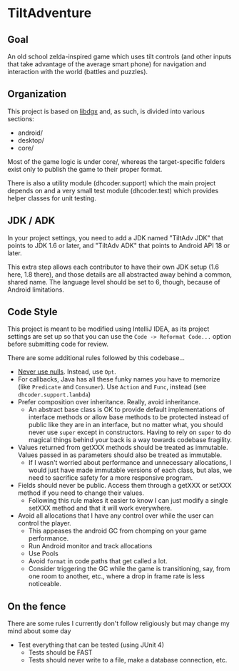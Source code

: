 # TiltAdventure

## Goal

An old school zelda-inspired game which uses tilt controls (and other inputs that take advantage of the average
smart phone) for navigation and interaction with the world (battles and puzzles).

## Organization
This project is based on [libdgx](http://libgdx.badlogicgames.com/) and, as such, is divided into various sections:

* android/
* desktop/
* core/

Most of the game logic is under core/, whereas the target-specific folders exist only to publish the game to their
proper format.

There is also a utility module (dhcoder.support) which the main project depends on and a very small test module
(dhcoder.test) which provides helper classes for unit testing.
 
## JDK / ADK

In your project settings, you need to add a JDK named "TiltAdv JDK" that points to JDK 1.6 or later, and "TiltAdv
ADK" that points to Android API 18 or later.

This extra step allows each contributor to have their own JDK setup (1.6 here, 1.8 there), and those details are
all abstracted away behind a common, shared name. The language level should be set to 6, though, because of Android
limitations.
 
## Code Style

This project is meant to be modified using IntelliJ IDEA, as its project settings are set up so that you can use the
`Code -> Reformat Code...` option before submitting code for review.
 
There are some additional rules followed by this codebase...

* [Never use nulls](https://code.google.com/p/guava-libraries/wiki/UsingAndAvoidingNullExplained). Instead, use `Opt`.
* For callbacks, Java has all these funky names you have to memorize (like `Predicate` and `Consumer`). Use `Action` and
`Func`, instead (see `dhcoder.support.lambda`)
* Prefer composition over inheritance. Really, avoid inheritance. 
    * An abstract base class is OK to provide default implementations of interface methods or allow base methods to be
    protected instead of public like they are in an interface, but no matter what, you should never use `super` except
    in constructors. Having to rely on `super` to do magical things behind your back is a way towards codebase
    fragility.
* Values returned from getXXX methods should be treated as immutable. Values passed in as parameters should also be
treated as immutable.
    * If I wasn't worried about performance and unnecessary allocations, I would just have made immutable versions of
    each class, but alas, we need to sacrifice safety for a more responsive program.
* Fields should never be public. Access them through a getXXX or setXXX method if you need to change their values.
    * Following this rule makes it easier to know I can just modify a single setXXX method and that it will work
    everywhere.
* Avoid all allocations that I have any control over while the user can control the player.
    * This appeases the android GC from chomping on your game performance.
    * Run Android monitor and track allocations
    * Use Pools
    * Avoid `format` in code paths that get called a lot.
    * Consider triggering the GC while the game is transitioning, say, from one room to another, etc., where a drop in
    frame rate is less noticeable.

## On the fence

There are some rules I currently don't follow religiously but may change my mind about some day

* Test everything that can be tested (using JUnit 4)
    * Tests should be FAST
    * Tests should never write to a file, make a database connection, etc.
    